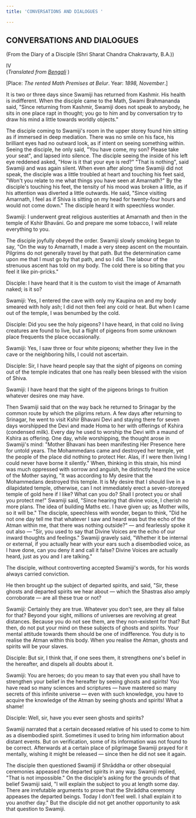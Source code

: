 ```yaml
---
title: 'CONVERSATIONS AND DIALOGUES '

---
```





  

## CONVERSATIONS AND DIALOGUES

(From the Diary of a Disciple (Shri Sharat Chandra Chakravarty, B.A.))

IV  
(*Translated from [Bengali](swami_shishya_15e7_04.pdf)* )

\[Place: *The rented Math Premises at Belur*. Year: *1898, November*.\]

It is two or three days since Swamiji has returned from Kashmir. His
health is indifferent. When the disciple came to the Math, Swami
Brahmananda said, "Since returning from Kashmir, Swamiji does not speak
to anybody, he sits in one place rapt in thought; you go to him and by
conversation try to draw his mind a little towards worldly objects."

The disciple coming to Swamiji's room in the upper storey found him
sitting as if immersed in deep mediation. There was no smile on his
face, his brilliant eyes had no outward look, as if intent on seeing
something within. Seeing the disciple, he only said, "You have come, my
son? Please take your seat", and lapsed into silence. The disciple
seeing the inside of his left eye reddened asked, "How is it that your
eye is red?" "That is nothing", said Swamiji and was again silent. When
even after along time Swamiji did not speak, the disciple was a little
troubled at heart and touching his feet said, "Won't you relate to me
what things you have seen at Amarnath?" By the disciple's touching his
feet, the tensity of his mood was broken a little, as if his attention
was diverted a little outwards. He said, "Since visiting Amarnath, I
feel as if Shiva is sitting on my head for twenty-four hours and would
not come down." The disciple heard it with speechless wonder.

Swamiji: I underwent great religious austerities at Amarnath and then in
the temple of Kshir Bhavāni. Go and prepare me some tobacco, I will
relate everything to you.

The disciple joyfully obeyed the order. Swamiji slowly smoking began to
say, "On the way to Amarnath, I made a very steep ascent on the
mountain. Pilgrims do not generally travel by that path. But the
determination came upon me that I must go by that path, and so I did.
The labour of the strenuous ascent has told on my body. The cold there
is so biting that you feel it like pin-pricks."

Disciple: I have heard that it is the custom to visit the image of
Amarnath naked; is it so?

Swamiji: Yes, I entered the cave with only my Kaupina on and my body
smeared with holy ash; I did not then feel any cold or heat. But when I
came out of the temple, I was benumbed by the cold.

Disciple: Did you see the holy pigeons? I have heard, in that cold no
living creatures are found to live, but a flight of pigeons from some
unknown place frequents the place occasionally.

Swamiji: Yes, I saw three or four white pigeons; whether they live in
the cave or the neighboring hills, I could not ascertain.

Disciple: Sir, I have heard people say that the sight of pigeons on
coming out of the temple indicates that one has really been blessed with
the vision of Shiva.

Swamiji: I have heard that the sight of the pigeons brings to fruition
whatever desires one may have.

Then Swamiji said that on the way back he returned to Srinagar by the
common route by which the pilgrims return. A few days after returning to
Srinagar, he went to visit Kshir Bhavani Devi and staying there for
seven days worshipped the Devi and made Homa to her with offerings of
Kshira (condensed milk). Every day he used to worship the Devi with a
maund of Kshira as offering. One day, while worshipping, the thought
arose in Swamiji's mind: "Mother Bhavani has been manifesting Her
Presence here for untold years. The Mohammedans came and destroyed her
temple, yet the people of the place did nothing to protect Her. Alas, if
I were then living I could never have borne it silently." When, thinking
in this strain, his mind was much oppressed with sorrow and anguish, he
distinctly heard the voice of the Mother saying, "It was according to My
desire that the Mohammedans destroyed this temple. It is My desire that
I should live in a dilapidated temple, otherwise, can I not immediately
erect a seven-storeyed temple of gold here if I like? What can you do?
Shall I protect you or shall you protect me!" Swamiji said, "Since
hearing that divine voice, I cherish no more plans. The idea of building
Maths etc. I have given up; as Mother wills, so it will be." The
disciple, speechless with wonder, began to think, "Did he not one day
tell me that whatever I saw and heard was but the echo of the Atman
within me, that there was nothing outside?" — and fearlessly spoke it
out also — "Sir, you used to say that Divine Voices are the echo of our
inward thoughts and feelings." Swamiji gravely said, "Whether it be
internal or external, if you actually hear with your ears such a
disembodied voice, as I have done, can you deny it and call it false?
Divine Voices are actually heard, just as you and I are talking."

The disciple, without controverting accepted Swamiji's words, for his
words always carried conviction.

He then brought up the subject of departed spirits, and said, "Sir,
these ghosts and departed spirits we hear about — which the Shastras
also amply corroborate — are all these true or not?

Swamiji: Certainly they are true. Whatever you don't see, are they all
false for that? Beyond your sight, millions of universes are revolving
at great distances. Because you do not see them, are they non-existent
for that? But then, do not put your mind on these subjects of ghosts and
spirits. Your mental attitude towards them should be one of
indifference. You duty is to realise the Atman within this body. When
you realise the Atman, ghosts and spirits will be your slaves.

Disciple: But sir, I think that, if one sees them, it strengthens one's
belief in the hereafter, and dispels all doubts about it.

Swamiji: You are heroes; do you mean to say that even you shall have to
strengthen your belief in the hereafter by seeing ghosts and spirits!
You have read so many sciences and scriptures — have mastered so many
secrets of this infinite universe — even with such knowledge, you have
to acquire the knowledge of the Atman by seeing ghosts and spirits! What
a shame!

Disciple: Well, sir, have you ever seen ghosts and spirits?

Swamiji narrated that a certain deceased relative of his used to come to
him as a disembodied spirit. Sometimes it used to bring him information
about distant events. But on verification, some of its information was
not found to be correct. Afterwards at a certain place of pilgrimage
Swamiji prayed for it mentally, wishing it might be released — since
then he did not see it again.

The disciple then questioned Swamiji if Shrāddha or other obsequial
ceremonies appeased the departed spirits in any way. Swamiji replied,
"That is not impossible." On the disciple's asking for the grounds of
that belief Swamiji said, "I will explain the subject to you at length
some day. There are irrefutable arguments to prove that the Shrāddha
ceremony appeases the departed beings. Today I don't feel well. I shall
explain it to you another day." But the disciple did not get another
opportunity to ask that question to Swamiji.



